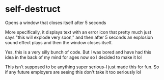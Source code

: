 # self-destruct
Opens a window that closes itself after 5 seconds

More specifically, it displays text with an error icon that pretty much just says "this will explode very soon," and then after 5 seconds an explosion sound effect plays and then the window closes itself.

Yes, this is a very silly bunch of code. But I was bored and have had this idea in the back of my mind for ages now so I decided to make it lol

This isn't supposed to be anything super serious-I just made this for fun. So if any future employers are seeing this don't take it too seriously lol
